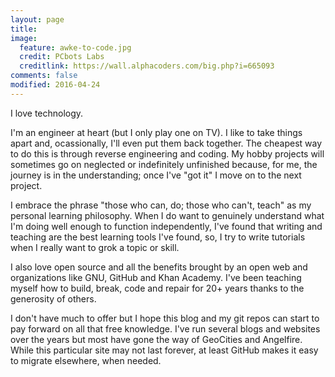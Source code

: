 ```yaml
---
layout: page
title:
image:
  feature: awke-to-code.jpg
  credit: PCbots Labs
  creditlink: https://wall.alphacoders.com/big.php?i=665093
comments: false
modified: 2016-04-24
---
```


I love technology.

I'm an engineer at heart (but I only play one on TV). I like to take things apart and, ocassionally, I'll even put them back together. The cheapest way to do this is through reverse engineering and coding. My hobby projects will sometimes go on neglected or indefinitely unfinished because, for me, the journey is in the understanding; once I've "got it" I move on to the next project.

I embrace the phrase "those who can, do; those who can't, teach" as my personal learning philosophy. When I do want to genuinely understand what I'm doing well enough to function independently, I've found that writing and teaching are the best learning tools I've found, so, I try to write tutorials when I really want to grok a topic or skill.

I also love open source and all the benefits brought by an open web and organizations like GNU, GitHub and Khan Academy. I've been teaching myself how to build, break, code and repair for 20+ years thanks to the generosity of others.

I don't have much to offer but I hope this blog and my git repos can start to pay forward on all that free knowledge. I've run several blogs and websites over the years but most have gone the way of GeoCities and Angelfire. While this particular site may not last forever, at least GitHub makes it easy to migrate elsewhere, when needed.
